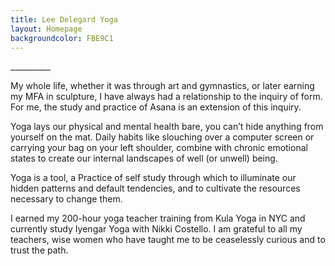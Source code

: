 ```yaml
---
title: Lee Delegard Yoga
layout: Homepage
backgroundcolor: FBE9C1
---
```


<div class="small-font">
</div>
<div class="thick-blue-divider">__________</div>

My whole life, whether it was through art and gymnastics, or later earning my MFA in sculpture, I have always had a relationship to the inquiry of form. For me, the study and practice of Asana is an extension of this inquiry.

Yoga lays our physical and mental health bare, you can’t hide anything from yourself on the mat. Daily habits like slouching over a computer screen or carrying your bag on your left shoulder, combine with chronic emotional states to create our internal landscapes of well (or unwell) being. 

Yoga is a tool, a Practice of self study through which to illuminate our hidden patterns and default tendencies, and to cultivate the resources necessary to change them.

I earned my 200-hour yoga teacher training from Kula Yoga in NYC and currently study Iyengar Yoga with Nikki Costello.  I am grateful to all my teachers, wise women who have taught me to be ceaselessly curious and to trust the path.

